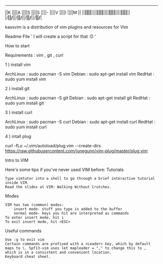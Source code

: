  ____  ____  ____  ____  ____  ____  ____  ____ 
||K ||||A ||||S ||||S ||||- ||||V ||||I ||||M ||
||__||||__||||__||||__||||__||||__||||__||||__||
|/__\||/__\||/__\||/__\||/__\||/__\||/__\||/__\|

kassvim is a distribution of vim plugins and resources for Vim

Readme File ' I will create a script for that :D ' 

How to start 

Requirements : vim , git , curl

1 ) install vim 

ArchLinux : sudo pacman -S vim
Debian    : sudo apt-get install vim
RedHat    : sudo yum install vim

2 ) install git

ArchLinux : sudo pacman -S git 
Debian    : sudo apt-get install git
RedHat    : sudo yum install git

3 ) install curl

ArchLinux : sudo pacman -S curl 
Debian    : sudo apt-get install curl
RedHat    : sudo yum install curl 

4 ) intall plug 

curl -fLo ~/.vim/autoload/plug.vim --create-dirs \
    https://raw.githubusercontent.com/junegunn/vim-plug/master/plug.vim


Intro to VIM

Here's some tips if you've never used VIM before:
Tutorials

    Type vimtutor into a shell to go through a brief interactive tutorial inside VIM.
    Read the slides at VIM: Walking Without Crutches.

Modes

    VIM has two (common) modes:
        insert mode- stuff you type is added to the buffer
        normal mode- keys you hit are interpreted as commands
    To enter insert mode, hit i
    To exit insert mode, hit <ESC>

Useful commands

    Use :q to exit vim
    Certain commands are prefixed with a <Leader> key, which by default maps to \. Spf13-vim uses let mapleader = "," to change this to , which is in a consistent and convenient location.
    Keyboard cheat sheet.

